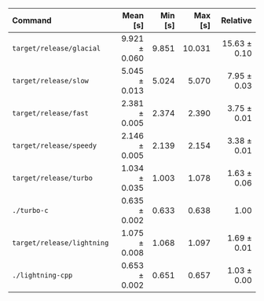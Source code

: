 | Command | Mean [s] | Min [s] | Max [s] | Relative |
|:---|---:|---:|---:|---:|
| `target/release/glacial` | 9.921 ± 0.060 | 9.851 | 10.031 | 15.63 ± 0.10 |
| `target/release/slow` | 5.045 ± 0.013 | 5.024 | 5.070 | 7.95 ± 0.03 |
| `target/release/fast` | 2.381 ± 0.005 | 2.374 | 2.390 | 3.75 ± 0.01 |
| `target/release/speedy` | 2.146 ± 0.005 | 2.139 | 2.154 | 3.38 ± 0.01 |
| `target/release/turbo` | 1.034 ± 0.035 | 1.003 | 1.078 | 1.63 ± 0.06 |
| `./turbo-c` | 0.635 ± 0.002 | 0.633 | 0.638 | 1.00 |
| `target/release/lightning` | 1.075 ± 0.008 | 1.068 | 1.097 | 1.69 ± 0.01 |
| `./lightning-cpp` | 0.653 ± 0.002 | 0.651 | 0.657 | 1.03 ± 0.00 |
